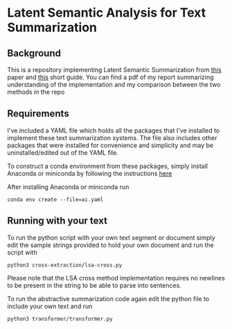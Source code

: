 # Latent Semantic Analysis for Text Summarization

## Background

This is a repository implementing Latent Semantic Summarization from 
[this](https://www.researchgate.net/publication/220195824_Text_summarization_using_Latent_Semantic_Analysis) paper and [this](https://towardsdatascience.com/abstractive-summarization-using-pytorch-f5063e67510?gif=true) short guide. You can find a pdf of my report summarizing understanding of the implementation and my comparison between the two methods in the repo

## Requirements

I've included a YAML file which holds all the packages that I've installed to 
implement these text summarization systems. The file also includes other packages that were installed for convenience and simplicity and may be uninstalled/edited out of 
the YAML file.

To construct a conda environment from these packages, simply install Anaconda 
or miniconda by following the instructions [here](https://docs.anaconda.com/anaconda/install/index.html)

After installing Anaconda or miniconda run 

``` 
conda env create --file=ai.yaml
```

## Running with your text 

To run the python script with your own text segment or document simply edit the 
sample strings provided to hold your own document and run the script with 
```
python3 cross-extraction/lsa-cross.py
```

Please note that the LSA cross method implementation requires no newlines to be present in the string to be able to parse into sentences.

To run the abstractive summarization code again edit the python file to include your own text and run 
```
python3 transformer/transformer.py
```
